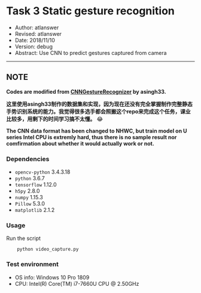 # Task 3 Static gesture recognition

* Author: atlanswer
* Revised: atlanswer
* Date: 2018/11/10
* Version: debug
* Abstract: Use CNN to predict gestures captured from camera

---

## NOTE

**Codes are modified from [CNNGestureRecognizer](https://github.com/asingh33/CNNGestureRecognizer) by asingh33.**

**这里使用asingh33制作的数据集和实现，因为现在还没有完全掌握制作完整静态手势识别系统的能力。我觉得很多选手都会照搬这个repo来完成这个任务，课业比较多，用剩下的时间学习搞不太懂。**  :joy:

**The CNN data format has been changed to NHWC, but train model on U series Intel CPU is extremly hard, thus there is no sample result nor comfirmation about whether it would actually work or not.**

### Dependencies

* `opencv-python` 3.4.3.18
* `python` 3.6.7
* `tensorflow` 1.12.0
* `h5py` 2.8.0
* `numpy` 1.15.3
* `Pillow` 5.3.0
* `matplotlib` 2.1.2

### Usage

Run the script

```shell
    python video_capture.py
```

### Test environment

* OS info: Windows 10 Pro 1809
* CPU: Intel(R) Core(TM) i7-7660U CPU @ 2.50GHz